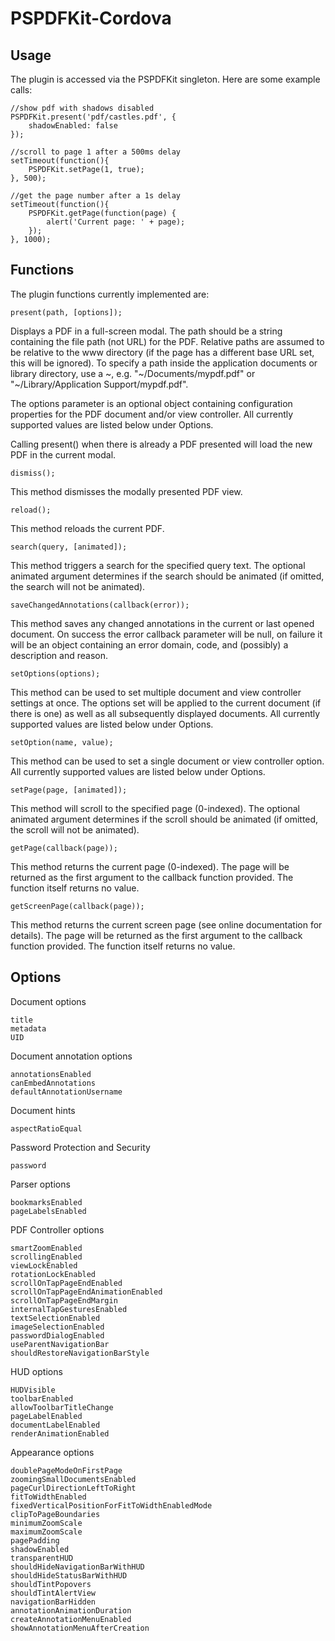 PSPDFKit-Cordova
================

Usage
-----------

The plugin is accessed via the PSPDFKit singleton. Here are some example calls:

    //show pdf with shadows disabled
    PSPDFKit.present('pdf/castles.pdf', {
        shadowEnabled: false
    });
    
    //scroll to page 1 after a 500ms delay
    setTimeout(function(){
        PSPDFKit.setPage(1, true);
    }, 500);
    
    //get the page number after a 1s delay
    setTimeout(function(){
        PSPDFKit.getPage(function(page) {
            alert('Current page: ' + page);
        });
    }, 1000);


Functions
------------

The plugin functions currently implemented are:

    present(path, [options]);
    
Displays a PDF in a full-screen modal. The path should be a string containing the file path (not URL) for the PDF. Relative paths are assumed to be relative to the www directory (if the page has a different base URL set, this will be ignored). To specify a path inside the application documents or library directory, use a ~, e.g. "~/Documents/mypdf.pdf" or "~/Library/Application Support/mypdf.pdf".

The options parameter is an optional object containing configuration properties for the PDF document and/or view controller. All currently supported values are listed below under Options.

Calling present() when there is already a PDF presented will load the new PDF in the current modal.

    dismiss();
    
This method dismisses the modally presented PDF view.
    
    reload();
    
This method reloads the current PDF.
    
    search(query, [animated]);
    
This method triggers a search for the specified query text. The optional animated argument determines if the search should be animated (if omitted, the search will not be animated).

    saveChangedAnnotations(callback(error));
    
This method saves any changed annotations in the current or last opened document. On success the error callback parameter will be null, on failure it will be an object containing an error domain, code, and (possibly) a description and reason.
    
    setOptions(options);
    
This method can be used to set multiple document and view controller settings at once. The options set will be applied to the current document (if there is one) as well as all subsequently displayed documents. All currently supported values are listed below under Options.
    
    setOption(name, value);
    
This method can be used to set a single document or view controller option. All currently supported values are listed below under Options.
    
    setPage(page, [animated]);
    
This method will scroll to the specified page (0-indexed). The optional animated argument determines if the scroll should be animated (if omitted, the scroll will not be animated).
    
    getPage(callback(page));
    
This method returns the current page (0-indexed). The page will be returned as the first argument to the callback function provided. The function itself returns no value.
    
    getScreenPage(callback(page));
    
This method returns the current screen page (see online documentation for details). The page will be returned as the first argument to the callback function provided. The function itself returns no value.


Options
------------

Document options

    title
    metadata
    UID

Document annotation options
  
    annotationsEnabled
    canEmbedAnnotations
    defaultAnnotationUsername
    
Document hints
  
    aspectRatioEqual
    
Password Protection and Security

    password
    
Parser options

    bookmarksEnabled
    pageLabelsEnabled

PDF Controller options
    
    smartZoomEnabled
    scrollingEnabled
    viewLockEnabled
    rotationLockEnabled
    scrollOnTapPageEndEnabled
    scrollOnTapPageEndAnimationEnabled
    scrollOnTapPageEndMargin
    internalTapGesturesEnabled
    textSelectionEnabled
    imageSelectionEnabled
    passwordDialogEnabled
    useParentNavigationBar
    shouldRestoreNavigationBarStyle
 
HUD options
    
    HUDVisible
    toolbarEnabled
    allowToolbarTitleChange
    pageLabelEnabled
    documentLabelEnabled
    renderAnimationEnabled
    
Appearance options

    doublePageModeOnFirstPage
    zoomingSmallDocumentsEnabled
    pageCurlDirectionLeftToRight
    fitToWidthEnabled
    fixedVerticalPositionForFitToWidthEnabledMode
    clipToPageBoundaries
    minimumZoomScale
    maximumZoomScale
    pagePadding
    shadowEnabled
    transparentHUD
    shouldHideNavigationBarWithHUD
    shouldHideStatusBarWithHUD
    shouldTintPopovers
    shouldTintAlertView
    navigationBarHidden
    annotationAnimationDuration
    createAnnotationMenuEnabled
    showAnnotationMenuAfterCreation